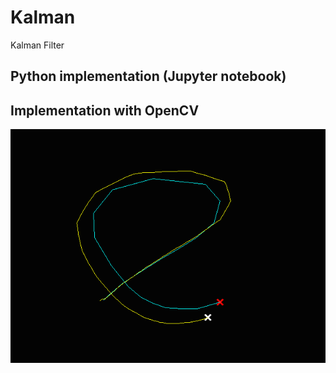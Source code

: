 # Kalman
Kalman Filter

## Python implementation (Jupyter notebook)
## Implementation with OpenCV
<img src='02_KFTest-OpenCV2410-VS10/Screenshots/Screenshot%202.png'/>
